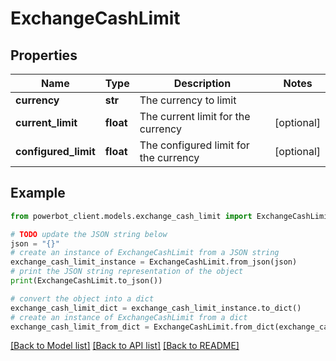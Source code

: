 # ExchangeCashLimit


## Properties

Name | Type | Description | Notes
------------ | ------------- | ------------- | -------------
**currency** | **str** | The currency to limit | 
**current_limit** | **float** | The current limit for the currency | [optional] 
**configured_limit** | **float** | The configured limit for the currency | [optional] 

## Example

```python
from powerbot_client.models.exchange_cash_limit import ExchangeCashLimit

# TODO update the JSON string below
json = "{}"
# create an instance of ExchangeCashLimit from a JSON string
exchange_cash_limit_instance = ExchangeCashLimit.from_json(json)
# print the JSON string representation of the object
print(ExchangeCashLimit.to_json())

# convert the object into a dict
exchange_cash_limit_dict = exchange_cash_limit_instance.to_dict()
# create an instance of ExchangeCashLimit from a dict
exchange_cash_limit_from_dict = ExchangeCashLimit.from_dict(exchange_cash_limit_dict)
```
[[Back to Model list]](../README.md#documentation-for-models) [[Back to API list]](../README.md#documentation-for-api-endpoints) [[Back to README]](../README.md)


